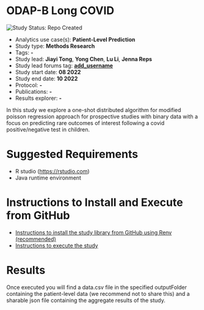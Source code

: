 ODAP-B Long COVID
=============

<img src="https://img.shields.io/badge/Study%20Status-Repo%20Created-lightgray.svg" alt="Study Status: Repo Created">

- Analytics use case(s): **Patient-Level Prediction**
- Study type: **Methods Research**
- Tags: **-**
- Study lead: **Jiayi Tong**, **Yong Chen**, **Lu Li**, **Jenna Reps**
- Study lead forums tag: **[add_username](https://forums.ohdsi.org/u/add_username)**
- Study start date: **08 2022**
- Study end date: **10 2022**
- Protocol: **-**
- Publications: **-**
- Results explorer: **-**

In this study we explore a one-shot distributed algorithm for modified poisson regression approach for prospective studies with binary data with a focus on predicting rare outcomes of interest following a covid positive/negative test in children.

Suggested Requirements
===================
- R studio (https://rstudio.com)
- Java runtime environment

Instructions to Install and Execute from GitHub
========================================================

- [Instructions to install the study library from GitHub using Renv (recommended)](STUDY-PACKAGE-SETUP.md)
- [Instructions to execute the study ](STUDY-PACKAGE-EXECUTE.md)

Results
========================================================
Once executed you will find a data.csv file in the specified outputFolder containing the patient-level data (we recommend not to share this) and a sharable json file containing the aggregate results of the study. 

